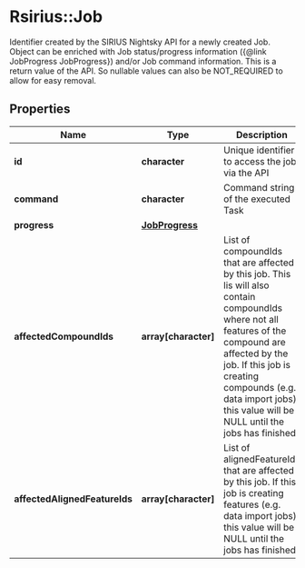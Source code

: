 # Rsirius::Job

Identifier created by the SIRIUS Nightsky API for a newly created Job.  Object can be enriched with Job status/progress information ({@link JobProgress JobProgress}) and/or Job command information.  This is a return value of the API. So nullable values can also be NOT_REQUIRED to allow for easy removal.

## Properties
Name | Type | Description | Notes
------------ | ------------- | ------------- | -------------
**id** | **character** | Unique identifier to access the job via the API | [optional] 
**command** | **character** | Command string of the executed Task | [optional] 
**progress** | [**JobProgress**](JobProgress.md) |  | [optional] 
**affectedCompoundIds** | **array[character]** | List of compoundIds that are affected by this job.  This lis will also contain compoundIds where not all features of the compound are affected by the job.  If this job is creating compounds (e.g. data import jobs) this value will be NULL until the jobs has finished | [optional] 
**affectedAlignedFeatureIds** | **array[character]** | List of alignedFeatureIds that are affected by this job.  If this job is creating features (e.g. data import jobs) this value will be NULL until the jobs has finished | [optional] 


